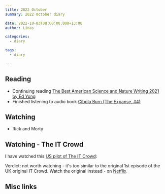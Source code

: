 ```yaml
---
title: 2022 October
summary: 2022 October diary

date: 2022-10-03T08:00:00.000+13:00
author: Linas

categories:
  - diary

tags:
  - diary

---
```


## Reading

* Continuing reading [The Best American Science and Nature Writing 2021 by Ed Yong](https://www.goodreads.com/en/book/show/55959453)
* Finished listening to audio book [Cibola Burn (The Expanse, #4)](https://www.goodreads.com/book/show/18656030-cibola-burn)

## Watching

* Rick and Morty

## Watching - The IT Crowd

I have watched this [US pilot of The IT Crowd](https://archive.org/details/the-it-crowd-us-pilot): 

Verdict: not worth watching - it's too similar to the original 1st episode of the UK original IT Crowd. Watch the original instead - on [Netflix](https://www.netflix.com/watch/70116817).

## Misc links

